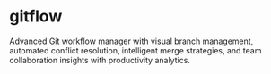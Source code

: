 # gitflow

Advanced Git workflow manager with visual branch management, automated conflict resolution, intelligent merge strategies, and team collaboration insights with productivity analytics.
